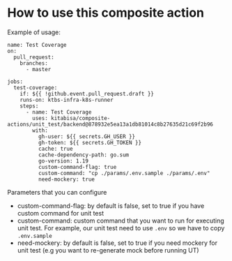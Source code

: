 # How to use this composite action
Example of usage:
```
name: Test Coverage
on:
  pull_request:
    branches:
      - master

jobs:
  test-coverage:
    if: ${{ !github.event.pull_request.draft }}
    runs-on: ktbs-infra-k8s-runner
    steps:
      - name: Test Coverage
        uses: kitabisa/composite-actions/unit_test/backend@878932e5ea13a1db81014c8b27635d21c69f2b96
        with:
          gh-user: ${{ secrets.GH_USER }}
          gh-token: ${{ secrets.GH_TOKEN }}
          cache: true
          cache-dependency-path: go.sum
          go-version: 1.19
          custom-command-flag: true
          custom-command: "cp ./params/.env.sample ./params/.env"
          need-mockery: true

```

Parameters that you can configure
- custom-command-flag: by default is false, set to true if you have custom command for unit test
- custom-command: custom command that you want to run for executing unit test. For example, our unit test need to use `.env` so we have to copy `.env.sample`
- need-mockery: by default is false, set to true if you need mockery for unit test (e.g you want to re-generate mock before running UT)
